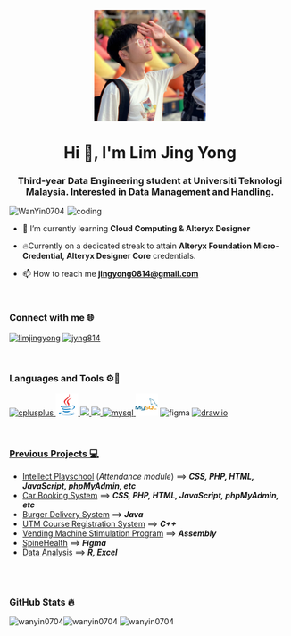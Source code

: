 <p align="center"><img align="center" alt="Coding" width="200" src="me.jpeg">

<h1 align="center">Hi 👋, I'm Lim Jing Yong</h1>
<h3 align="center">Third-year Data Engineering student at Universiti Teknologi Malaysia. Interested in Data Management and Handling.</h3>
<img align="right" alt="coding" width="400" src="https://i.pinimg.com/originals/fc/71/63/fc71635c7f1b09ed30413f59bb749582.gif"></a></p>
<p align="left"> <img src="https://komarev.com/ghpvc/?username=wanyin0704&label=Profile%20views&color=0e75b6&style=flat" alt="WanYin0704" /> </p>

- 🌱 I’m currently learning **Cloud Computing & Alteryx Designer**

- 🔥Currently on a dedicated streak to attain **Alteryx Foundation Micro-Credential, Alteryx Designer Core** credentials.

- 📫 How to reach me **jingyong0814@gmail.com**
<br>
<h3 align="left">Connect with me 🌐</h3>
<p align="left">
<a href="https://www.linkedin.com/in/lim-jing-yong-689b44256/" target="blank"><img align="center" src="https://raw.githubusercontent.com/rahuldkjain/github-profile-readme-generator/master/src/images/icons/Social/linked-in-alt.svg" alt="limjingyong" height="40" width="50" /></a>
<a href="https://www.instagram.com/jyng814/" target="blank"><img align="center" src="https://raw.githubusercontent.com/rahuldkjain/github-profile-readme-generator/master/src/images/icons/Social/instagram.svg" alt="jyng814" height="40" width="50" /></a>
</p>
<br>
<h3 align="left">Languages and Tools ⚙️🚀</h3>
<p align="left"> <a href="" target="_blank" rel="noreferrer">
<img src="https://upload.wikimedia.org/wikipedia/commons/thumb/1/18/ISO_C%2B%2B_Logo.svg/180px-ISO_C%2B%2B_Logo.svg.png" alt="cplusplus" width="40" height="40"/> </a> <a href="https://www.figma.com/" target="_blank" rel="noreferrer">
<img src="https://raw.githubusercontent.com/devicons/devicon/master/icons/java/java-original.svg" alt="java" width="40" height="40"/> </a> <a href="https://developer.mozilla.org/en-US/docs/Web/JavaScript" target="_blank" rel="noreferrer"> 
<img src= "https://upload.wikimedia.org/wikipedia/commons/thumb/2/27/PHP-logo.svg/182px-PHP-logo.svg.png" height = 40>
<img src= "https://upload.wikimedia.org/wikipedia/commons/thumb/6/61/HTML5_logo_and_wordmark.svg/180px-HTML5_logo_and_wordmark.svg.png" height = 40> 
<img src="https://upload.wikimedia.org/wikipedia/commons/thumb/b/b2/Bootstrap_logo.svg/800px-Bootstrap_logo.svg.png" alt="mysql" width="50" height="40"/> </a> 
<img src="https://raw.githubusercontent.com/devicons/devicon/master/icons/mysql/mysql-original-wordmark.svg" alt="mysql" width="40" height="40"/> </a> 
<img src="https://www.vectorlogo.zone/logos/figma/figma-icon.svg" alt="figma" width="40" height="40"/> </a> <a href="https://www.java.com" target="_blank" rel="noreferrer"> 
<img src="https://upload.wikimedia.org/wikipedia/commons/thumb/3/3e/Diagrams.net_Logo.svg/768px-Diagrams.net_Logo.svg.png" alt="draw.io" width="40" height="40"/> </a> <a href="https://www.java.com" target="_blank" rel="noreferrer"> 
</p>
<br>
  
### Previous Projects 💻
- [Intellect Playschool](https://github.com/WanYin0704/Intellect-Playschool-Management-System) (_Attendance module_) ==> **_CSS, PHP, HTML, JavaScript, phpMyAdmin, etc_**
- [Car Booking System](https://github.com/WanYin0704/Car-Booking-System) ==> **_CSS, PHP, HTML, JavaScript, phpMyAdmin, etc_**
- [Burger Delivery System](https://github.com/WanYin0704/Burger-Delivery-System) ==> **_Java_**
- [UTM Course Registration System](https://github.com/WanYin0704/UTM-Course-Registration-System) ==> **_C++_**
- [Vending Machine Stimulation Program](https://github.com/WanYin0704/Vending-Machine-Stimulation-Program) ==> **_Assembly_**
- [SpineHealth](https://github.com/WanYin0704/SpineHealth) ==> **_Figma_**
- [Data Analysis](https://github.com/WanYin0704/Data-Analysis) ==> **_R, Excel_**  
<br>

<br>
<div>
  
### GitHub Stats 🔥
<img src="https://github-readme-stats.vercel.app/api?username=wanyin0704&show_icons=true&locale=en" alt="wanyin0704" >
<img src="https://github-readme-streak-stats.herokuapp.com/?user=wanyin0704&" alt="wanyin0704" > 

<img align="left" src="https://github-readme-stats.vercel.app/api/top-langs?username=wanyin0704&show_icons=true&locale=en&layout=compact" alt="wanyin0704" >
